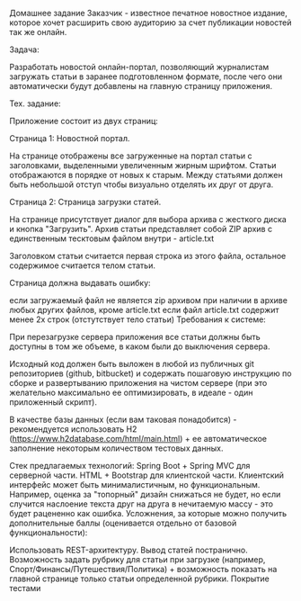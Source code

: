 Домашнее задание
Заказчик - известное печатное новостное издание, которое хочет расширить свою аудиторию за счет публикации новостей так же онлайн.

Задача:

Разработать новостой онлайн-портал, позволяющий журналистам загружать статьи в заранее подготовленном формате, после чего они автоматически будут добавлены на главную страницу приложения.

Тех. задание:

Приложение состоит из двух страниц:

Страница 1: Новостной портал.

На странице отображены все загруженные на портал статьи с заголовками, выделенными увеличенным жирным шрифтом. Статьи отображаются в порядке от новых к старым. Между статьями должен быть небольшой отступ чтобы визуально отделять их друг от друга.

Страница 2: Страница загрузки статей.

На странице присутствует диалог для выбора архива с жесткого диска и кнопка "Загрузить". Архив статьи представляет собой ZIP архив с единственным тесктовым файлом внутри - article.txt

Заголовком статьи считается первая строка из этого файла, остальное содержимое считается телом статьи.

Страница должна выдавать ошибку:

если загружаемый файл не является zip архивом
при наличии в архиве любых других файлов, кроме article.txt
если файл article.txt содержит менее 2х строк (отстутствует тело статьи)
Требования к системе:

При перезагрузке сервера приложения все статьи должны быть доступны в том же объеме, в каком были до выключения сервера.

Исходный код должен быть выложен в любой из публичных git репозиториев (github, bitbucket) и содержать пошаговую инструкцию по сборке и развертыванию приложения на чистом сервере (при это желательно максимально ее оптимизировать, в идеале - один приложенный скрипт).

В качестве базы данных (если вам таковая понадобится) - рекомендуется использовать H2 (https://www.h2database.com/html/main.html) + ее автоматическое заполнение некоторым количеством тестовых данных.

Стек предлагаемых технологий:
Spring Boot + Spring MVC для серверной части.
HTML + Bootstrap для клиентской части. Клиентский интерфейс может быть минималистичным, но функциональным. Например, оценка за "топорный" дизайн снижаться не будет, но если случится наслоение текста друг на друга в нечитаемую массу - это будет рацененно как ошибка.
Усложнения, за которые можно получить дополнительные баллы (оценивается отдельно от базовой функциональности):

Использовать REST-архитектуру.
Вывод статей постранично.
Возможность задать рубрику для статьи при загрузке (например, Спорт/Финансы/Путешествия/Политика) + возможность показать на главной странице только статьи определенной рубрики.
Покрытие тестами